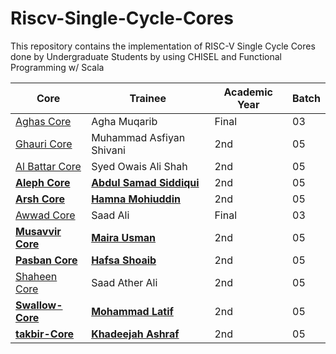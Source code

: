 # Riscv-Single-Cycle-Cores
This repository contains the implementation of RISC-V Single Cycle Cores done by Undergraduate Students by using CHISEL and Functional Programming w/ Scala

| Core  | Trainee  | Academic Year  | Batch  |
|---|---|---|---|
| [Aghas Core](https://github.com/merledu/Riscv-Single-Cycle-Cores/tree/main/Aghaas-Core)  | Agha Muqarib  | Final  |  03 |
| [Ghauri Core](https://github.com/masfiyan/Riscv-Single-Cycle-Cores/tree/main/Ghauri-Core)  | Muhammad Asfiyan Shivani  | 2nd  |  05 |
| [Al Battar Core](https://github.com/merledu/Riscv-Single-Cycle-Cores/tree/main/Al%20Battar)  | Syed Owais Ali Shah  | 2nd  |  05 |
| [**Aleph Core**](https://github.com/merledu/Riscv-Single-Cycle-Cores/tree/main/Aleph-Core)  | [**Abdul Samad Siddiqui**](https://github.com/samadpls)  |  2nd | 05  |
| [**Arsh Core**](https://github.com/merledu/Riscv-Single-Cycle-Cores/tree/main/Arsh-Core)  | [**Hamna Mohiuddin**](https://github.com/hamnamohi) |  2nd | 05  |
| [Awwad Core](https://github.com/merledu/Riscv-Single-Cycle-Cores/tree/main/Awwad-Core)  | Saad Ali  |  Final | 03  |
| [**Musavvir Core**](https://github.com/merledu/Riscv-Single-Cycle-Cores/tree/main/Musavvir-Core) | [**Maira Usman**](https://github.com/Myrausman)  |  2nd | 05  |
| [**Pasban Core**](https://github.com/merledu/Riscv-Single-Cycle-Cores/tree/main/Pasban-Core) | [**Hafsa Shoaib**](https://github.com/Hafsa-shoaib989) | 2nd | 05 |
| [Shaheen Core](https://github.com/merledu/Riscv-Single-Cycle-Cores/tree/main/Shaheen-core(V2))  | Saad Ather Ali| 2nd  |  05 |
| [**Swallow-Core**](https://github.com/merledu/Riscv-Single-Cycle-Cores)  | [**Mohammad Latif**](https://github.com/latifbhatti)  |  2nd | 05  |
| [**takbir-Core**](https://github.com/merledu/Riscv-Single-Cycle-Core/tree/main/takbir-Core)  | [**Khadeejah Ashraf**](https://github.com/KHADEEJAH123)  |  2nd | 05  |
